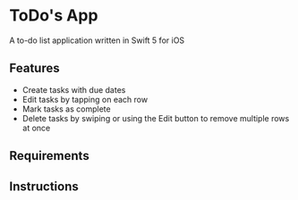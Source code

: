 # ToDo's App
A to-do list application written in Swift 5 for iOS

## Features
- Create tasks with due dates
- Edit tasks by tapping on each row
- Mark tasks as complete
- Delete tasks by swiping or using the Edit button to remove multiple rows at once

## Requirements


## Instructions
